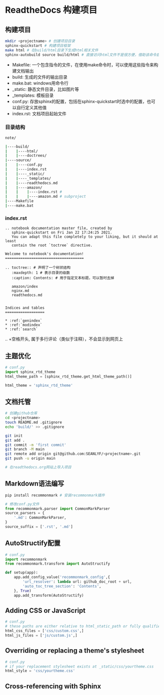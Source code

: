 



# ReadtheDocs 构建项目

## 构建项目

```bash
mkdir <projectname> # 创建项目目录
sphinx-quickstart # 构建项目框架
make html # 在build/html目录下生成html相关文件
sphinx-autobuild source build/html # 直接访问html文件不是很方便，借助该命令启动HTTP服务，默认端口8000，127.0.0.1:8000访问
```



- Makefile: 一个包含指令的文件，在使用make命令时，可以使用这些指令来构建文档输出
- build: 生成的文件的输出目录
- make.bat: windows用命令行
- _static: 静态文件目录，比如图片等
- _templates: 模板目录
- conf.py: 存放sphinx的配置，包括在sphinx-quickstart时选中的配置，也可以自行定义其他值
- index.rst: 文档项目起始文件

### 目录结构

```bash
note/

|----build/
|    |----html/
|    |----doctrees/
|----source/
|    |----conf.py
|    |----index.rst
|    |----_static/
|    |----_templates/
|    |----readthedocs.md
|    |----amazon/
|    |    |----index.rst #
|    |    |----amazon.md # subproject
|----Makefile
|----make.bat
```

### index.rst

```
.. notebook documentation master file, created by
   sphinx-quickstart on Fri Jan 22 17:24:25 2021.
   You can adapt this file completely to your liking, but it should at least
   contain the root `toctree` directive.

Welcome to notebook's documentation!
====================================

.. toctree:: # 声明了一个树状结构
   :maxdepth: 1 # 表示目录的级数
   :caption: Contents: # 用于指定文本标题，可以暂时去掉

   amazon/index
   nginx.md
   readthedocs.md


Indices and tables
==================

* :ref:`genindex`
* :ref:`modindex`
* :ref:`search`
```

.. +空格开头, 属于多行评论（类似于注释），不会显示到网页上

## 主题优化

```python
# conf.py
import sphinx_rtd_theme
html_theme_path = [sphinx_rtd_theme.get_html_theme_path()]

html_theme = 'sphinx_rtd_theme'
```



## 文档托管

```bash
# 创建github仓库
cd <projectname>
touch README.md .gitignore
echo 'build/' >> .gitignore

git init
git add .
git commit -m 'first commit'
git branch -M main
git remote add origin git@github.com:SEANLYF/<projectname>.git
git push -u origin main

# 在readthedocs.org网站上导入项目
```



## Markdown语法编写

```bash
pip install recommonmark # 安装recommonmark插件
```

```python
# 修改conf.py文件
from recommonmark.parser import CommonMarkParser
source_parsers = {
    '.md': CommonMarkParser,
}
source_suffix = ['.rst', '.md']
```



## AutoStructify配置

```python
# conf.py
import recommonmark
from recommonmark.transform import AutoStructify

def setup(app):
    app.add_config_value('recommonmark_config',{
        'url_resolver': lambda url: github_doc_root + url,
        'auto_toc_tree_section': 'Contents',
    }, True)
    app.add_transform(AutoStructify)
```



## Adding CSS or JavaScript

```python
# conf.py
# these paths are either relative to html_static_path or fully qualified paths
html_css_files = ['css/custom.css',]
html_js_files = ['js/custom.js',]

```



## Overriding or replacing a theme's stylesheet

```python
# conf.py
# if your replacement stylesheet exists at _static/css/yourtheme.css
html_style = 'css/yourtheme.css'
```

## Cross-referencing with Sphinx

```

```

